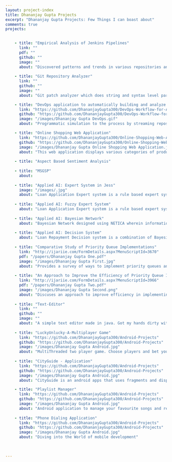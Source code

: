 ```yaml
---
layout: project-index
title: Dhananjay Gupta Projects 
excerpt: "Dhananjay Gupta Projects: Few Things I can boast about"
comments: true
projects:
    

    - title: "Empirical Analysis of Jenkins Pipelines"
      link: ""
      pdf: ""
      github: ""
      image: ""
      about: "Discovered patterns and trends in various repositories and their continuous integration pipelines. Analyzed groovy syntax and extracted stages, shell script commands, build invocations using different build tools."
      
    - title: "Git Repository Analyzer"
      link: ""
      github: ""
      image: ""
      about: "Git patch analyzer which does string and syntax level parsing to analyze and generate reports for the repositories written in java. Determines common bugs by analyzing repeated patterns in ‘patches’ to source code."

    - title: "DevOps application to automatically building and analyze software applications."
      link: "https://github.com/DhananjayGupta300/DevOps-Workflow-for-Automatically-Building-and-Analyzing-Software-Applications"
      github: "https://github.com/DhananjayGupta300/DevOps-Workflow-for-Automatically-Building-and-Analyzing-Software-Applications"
      image: "/images/Dhananjay Gupta DevOps.gif"
      about: "Programmatic simulation to the process by streaming repositories from GitHub, uploading each repository to a local GitLab server and triggering the local Jenkins server which builds, tests and analyses repositories using JaCoCo and Understand. "

    - title: "Online Shopping Web Application"
      link: "https://github.com/DhananjayGupta300/Online-Shopping-Web-Application"
      github: "https://github.com/DhananjayGupta300/Online-Shopping-Web-Application"
      image: "/images/Dhananjay Gupta Online Shopping Web Application.jpg"
      about: "This web application displays various categories of products to purchase or look for. It allows users to have their private accounts and put items in a shopping cart."
      
    - title: "Aspect Based Sentiment Analysis"
            
    - title: "MSGSP"
      about: 
      
    - title: "Applied AI: Expert System in Jess"
      image: "/images/.jpg"
      about: "Loan Application Expert system is a rule based expert system designed using JESS wherein information of a loan applicant is asserted by the user of the Bank, and finally concludes whether applicant is eligible to apply for a loan or not. System also provides suggestions to the user of the system to help him/her to make a decision in a very convenient manner. The expert system checks for all the parameters asserted by the user and finally claims the decision depending upon its interpretation and a few important rules set in the bank’s policy."
      
    - title: "Applied AI: Fuzzy Expert System"
      about: "Loan Application Expert system is a rule based expert system designed using FUZZY JESS wherein information of a loan applicant is asserted by the user of the Bank, and finally concludes whether applicant is eligible to apply for a loan or not. System also provides suggestions to the user of the system to help him/her to make a decision in a very convenient manner. The expert system checks for all the boolean and Fuzzy parameters asserted by the user and finally claims the decision depending upon its interpretation and a few important rules set in the bank’s policy."
      
    - title: "Applied AI: Bayesian Network"
      about: "Bayesian Network designed using NETICA wherein information of different type of loan applicants and types of loan is asserted by the user of the Bank, and finally concludes whether applicant will be to repay loan or not."
      
    - title: "Applied AI: Decision System"
      about: "Loan Repayment Decision system is a combination of Bayesian Network and influence Diagram designed using NETICA wherein information of different type of loan applicants and types of loan is asserted by the user of the Bank, and finally concludes whether applicant will be to repay loan or not.Accurately predicting whether a loan will be repaid (credit" scoring) is an important task for any bank.Furthermore, the decision regarding the deadline if it needs to be extended or not is made using the utility and decision node in influence diagram. High accuracy benefits both the banks and the loan applicants."  
            
    - title: "Comparative Study of Priority Queue Implementations"
      link: "http://ijariie.com/FormDetails.aspx?MenuScriptId=3670"
      pdf: "/papers/Dhananjay Gupta One.pdf"
      image: "/images/Dhananjay Gupta First.jpg"
      about: "Provides a survey of ways to implement priority queues and their associated complexities" 
      
    - title: "An Approach to Improve the Efficiency of Priority Queue Implementations"
      link: "http://ijariie.com/FormDetails.aspx?MenuScriptId=3966"
      pdf: "/papers/Dhananjay Gupta Two.pdf"
      image: "/images/Dhananjay Gupta Second.png"
      about: "Discuses an approach to improve efficiency in implementing Priorty Queues through memory pool."
      
    - title: "Text-Editor"
      link: ""
      github: ""
      image: ""
      about: "A simple text editor made in java. Got my hands dirty with Java for the first time."  
      
    - title: "LuckyUnlucky-A-Multiplayer Game"
      link: "https://github.com/DhananjayGupta300/Android-Projects"
      github: "https://github.com/DhananjayGupta300/Android-Projects"
      image: "/images/Dhananjay Gupta Android.jpg"
      about: "MultiThreaded two player game. Choose players and bet your luck!"
      
    - title: "CityGuide - Application"
      link: "https://github.com/DhananjayGupta300/Android-Projects"
      github: "https://github.com/DhananjayGupta300/Android-Projects"
      image: "/images/Dhananjay Gupta Android.jpg"
      about: "CityGuide is an android apps that uses fragments and displays top 10 attractions and restaurants in the city of chicago."

    - title: "Playlist Manager"
      link: "https://github.com/DhananjayGupta300/Android-Projects"
      github: "https://github.com/DhananjayGupta300/Android-Projects"
      image: "/images/Dhananjay Gupta Android.jpg"
      about: "Android application to manage your favourite songs and related information."  
      
    - title: "Phone Dialing Application"
      link: "https://github.com/DhananjayGupta300/Android-Projects"
      github: "https://github.com/DhananjayGupta300/Android-Projects"
      image: "/images/Dhananjay Gupta Android.jpg"
      about: "Diving into the World of mobile development"  
      
    
   
---
```












